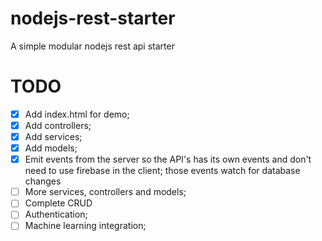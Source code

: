# nodejs-rest-starter
A simple modular nodejs rest api starter

# TODO
  - [x]  Add index.html for demo;
  - [x]  Add controllers;
  - [x]  Add services;
  - [x]  Add models;
  - [x]  Emit events from the server so the API's has its own events and don't need to use firebase in the client; those events watch for database changes
  - [ ]  More services, controllers and models;
  - [ ]  Complete CRUD
  - [ ]  Authentication;
  - [ ]  Machine learning integration;
